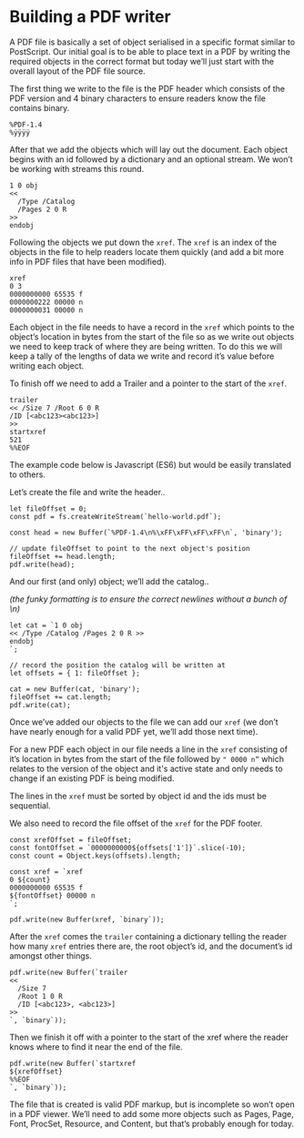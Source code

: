 # Building a PDF writer

A PDF file is basically a set of object serialised in a specific format similar to PostScript. Our initial goal is to be able to place text in a PDF by writing the required objects in the correct format but today we’ll just start with the overall layout of the PDF file source.

The first thing we write to the file is the PDF header which consists of the PDF version and 4 binary characters to ensure readers know the file contains binary.

```
%PDF-1.4
%ÿÿÿÿ
```

After that we add the objects which will lay out the document. Each object begins with an id followed by a dictionary and an optional stream. We won’t be working with streams this round.

```
1 0 obj
<<
  /Type /Catalog
  /Pages 2 0 R
>>
endobj
```

Following the objects we put down the `xref`. The `xref` is an index of the objects in the file to help readers locate them quickly (and add a bit more info in PDF files that have been modified).

```
xref
0 3
0000000000 65535 f
0000000222 00000 n
0000000031 00000 n
```

Each object in the file needs to have a record in the `xref` which points to the object’s location in bytes from the start of the file so as we write out objects we need to keep track of where they are being written. To do this we will keep a tally of the lengths  of data we write and record it’s value before writing each object.

To finish off we need to add a Trailer and a pointer to the start of the `xref`.

```
trailer
<< /Size 7 /Root 6 0 R
/ID [<abc123><abc123>]
>>
startxref
521
%%EOF
```

The example code below is Javascript (ES6) but would be easily translated to others.

Let’s create the file and write the header..

```
let fileOffset = 0;
const pdf = fs.createWriteStream(`hello-world.pdf`);

const head = new Buffer(`%PDF-1.4\n%\xFF\xFF\xFF\xFF\n`, 'binary');

// update fileOffset to point to the next object's position
fileOffset += head.length;
pdf.write(head);
```

And our first (and only) object; we’ll add the catalog..

*(the funky formatting is to ensure the correct newlines without a bunch of \n)*

```
let cat = `1 0 obj
<< /Type /Catalog /Pages 2 0 R >>
endobj
`;

// record the position the catalog will be written at
let offsets = { 1: fileOffset };

cat = new Buffer(cat, 'binary');
fileOffset += cat.length;
pdf.write(cat);
```

Once we’ve added our objects to the file we can add our `xref` (we don’t have nearly enough for a valid PDF yet, we’ll add those next time).

For a new PDF each object in our file needs a line in the `xref` consisting of it’s location in bytes from the start of the file followed by `" 0000 n”` which relates to the version of the object and it's active state and only needs to change if an existing PDF is being modified.

The lines in the `xref` must be sorted by object id and the ids must be sequential.

We also need to record the file offset of the `xref` for the PDF footer.

```
const xrefOffset = fileOffset;
const fontOffset = `0000000000${offsets['1']}`.slice(-10);
const count = Object.keys(offsets).length;

const xref = `xref
0 ${count}
0000000000 65535 f
${fontOffset} 00000 n
`;

pdf.write(new Buffer(xref, `binary`));
```

After the `xref` comes the `trailer` containing a dictionary telling the reader how many `xref` entries there are, the root object’s id, and the document’s id amongst other things.

```
pdf.write(new Buffer(`trailer
<<
  /Size 7
  /Root 1 0 R
  /ID [<abc123>, <abc123>]
>>
`, `binary`));
```

Then we finish it off with a pointer to the start of the xref where the reader knows where to find it near the end of the file.

```
pdf.write(new Buffer(`startxref
${xrefOffset}
%%EOF
`, `binary`));
```

The file that is created is valid PDF markup, but is incomplete so won’t open in a PDF viewer. We’ll need to add some more objects such as Pages, Page,   Font, ProcSet, Resource, and Content, but that’s probably enough for today.
